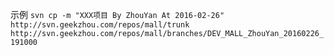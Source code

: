 示例
```svn cp -m "XXX项目 By ZhouYan At 2016-02-26" http://svn.geekzhou.com/repos/mall/trunk http://svn.geekzhou.com/repos/mall/branches/DEV_MALL_ZhouYan_20160226_191000```
